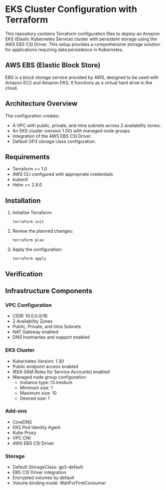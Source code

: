 # EKS Cluster Configuration with Terraform

This repository contains Terraform configuration files to deploy an Amazon EKS (Elastic Kubernetes Service) cluster with persistent storage using the AWS EBS CSI Driver. This setup provides a comprehensive storage solution for applications requiring data persistence in Kubernetes.

## AWS EBS (Elastic Block Store)

EBS is a block storage service provided by AWS, designed to be used with Amazon EC2 and Amazon EKS. It functions as a virtual hard drive in the cloud.

## Architecture Overview

The configuration creates:
- A VPC with public, private, and intra subnets across 2 availability zones.
- An EKS cluster (version 1.30) with managed node groups.
- Integration of the AWS EBS CSI Driver.
- Default GP3 storage class configuration.

## Requirements

- Terraform >= 1.0
- AWS CLI configured with appropriate credentials
- kubectl
- Helm >= 2.9.0

## Installation

1. Initialize Terraform:
   ```
   terraform init
   ```
2. Review the planned changes:
   ```
   terraform plan
   ```
3. Apply the configuration:
   ```
   terraform apply
   ```

## Verification

## Infrastructure Components

### VPC Configuration

- CIDR: 10.0.0.0/16
- 2 Availability Zones
- Public, Private, and Intra Subnets
- NAT Gateway enabled
- DNS hostnames and support enabled

### EKS Cluster

- Kubernetes Version: 1.30
- Public endpoint access enabled
- IRSA (IAM Roles for Service Accounts) enabled
- Managed node group configuration:
  - Instance type: t3.medium
  - Minimum size: 1
  - Maximum size: 10
  - Desired size: 1

### Add-ons

- CoreDNS
- EKS Pod Identity Agent
- Kube Proxy
- VPC CNI
- AWS EBS CSI Driver

### Storage

- Default StorageClass: gp3-default
- EBS CSI Driver integration
- Encrypted volumes by default
- Volume binding mode: WaitForFirstConsumer

